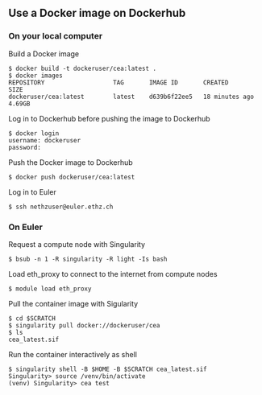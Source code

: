 ## Use a Docker image on Dockerhub
### On your local computer
Build a Docker image
```
$ docker build -t dockeruser/cea:latest .
$ docker images
REPOSITORY                   TAG       IMAGE ID       CREATED          SIZE
dockeruser/cea:latest        latest    d639b6f22ee5   18 minutes ago   4.69GB
```
Log in to Dockerhub before pushing the image to Dockerhub
```
$ docker login
username: dockeruser
password:
```
Push the Docker image to Dockerhub
```
$ docker push dockeruser/cea:latest
```
Log in to Euler
```
$ ssh nethzuser@euler.ethz.ch
```

### On Euler
Request a compute node with Singularity
```
$ bsub -n 1 -R singularity -R light -Is bash
```
Load eth_proxy to connect to the internet from compute nodes
```
$ module load eth_proxy
```
Pull the container image with Sigularity
```
$ cd $SCRATCH
$ singularity pull docker://dockeruser/cea
$ ls
cea_latest.sif
```
Run the container interactively as shell
```
$ singularity shell -B $HOME -B $SCRATCH cea_latest.sif
Singularity> source /venv/bin/activate
(venv) Singularity> cea test
```
